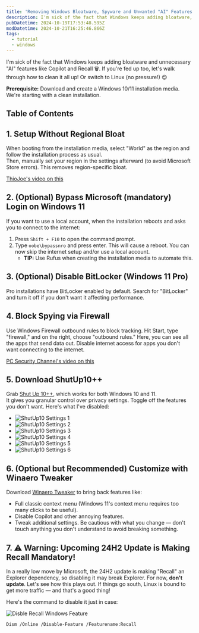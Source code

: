 ```yaml
---
title: 'Removing Windows Bloatware, Spyware and Unwanted "AI" Features'
description: I'm sick of the fact that Windows keeps adding bloatware, spyware and "AI" features like Copilot and Recall 🗑️.
pubDatetime: 2024-10-19T17:53:48.595Z
modDatetime: 2024-10-21T16:25:46.866Z
tags:
  - tutorial
  - windows
---
```


I'm sick of the fact that Windows keeps adding bloatware and unnecessary "AI" features like Copilot and Recall 🗑️. If you're fed up too, let's walk through how to clean it all up! Or switch to Linux (no pressure!) 😉

**Prerequisite:** Download and create a Windows 10/11 installation media. We're starting with a clean installation.

## Table of Contents

## 1. Setup Without Regional Bloat

When booting from the installation media, select "World" as the region and follow the installation process as usual.  
Then, manually set your region in the settings afterward (to avoid Microsoft Store errors). This removes region-specific bloat.

[ThioJoe's video on this](https://youtu.be/mZm6mY3I7J4?si=3B8fNCscnO5qbFwy)

## 2. (Optional) Bypass Microsoft (mandatory) Login on Windows 11

If you want to use a local account, when the installation reboots and asks you to connect to the internet:

1. Press `Shift + F10` to open the command prompt.
2. Type `oobe\bypassnro` and press enter. This will cause a reboot. You can now skip the internet setup and/or use a local account.
   - **TIP:** Use Rufus when creating the installation media to automate this.

## 3. (Optional) Disable BitLocker (Windows 11 Pro)

Pro installations have BitLocker enabled by default. Search for "BitLocker" and turn it off if you don't want it affecting performance.

## 4. Block Spying via Firewall

Use Windows Firewall outbound rules to block tracking. Hit Start, type "firewall," and on the right, choose "outbound rules." Here, you can see all the apps that send data out. Disable internet access for apps you don't want connecting to the internet.

[PC Security Channel's video on this](https://youtu.be/IZ_yccX8eys?si=iSh-C7C2jU9dAD7c)

## 5. Download ShutUp10++

Grab [Shut Up 10++](https://www.oo-software.com/en/shutup10), which works for both Windows 10 and 11.  
It gives you granular control over privacy settings. Toggle off the features you don't want. Here's what I've disabled:

- ![ShutUp10 Settings 1](@assets/images/remove-copilot-and-bloatware-from-windows/shutup10-1.jpg)
- ![ShutUp10 Settings 2](@assets/images/remove-copilot-and-bloatware-from-windows/shutup10-2.jpg)
- ![ShutUp10 Settings 3](@assets/images/remove-copilot-and-bloatware-from-windows/shutup10-3.jpg)
- ![ShutUp10 Settings 4](@assets/images/remove-copilot-and-bloatware-from-windows/shutup10-4.jpg)
- ![ShutUp10 Settings 5](@assets/images/remove-copilot-and-bloatware-from-windows/shutup10-5.jpg)
- ![ShutUp10 Settings 6](@assets/images/remove-copilot-and-bloatware-from-windows/shutup10-6.jpg)

## 6. (Optional but Recommended) Customize with Winaero Tweaker

Download [Winaero Tweaker](https://winaerotweaker.com/) to bring back features like:

- Full classic context menu (Windows 11's context menu requires too many clicks to be useful).
- Disable Copilot and other annoying features.
- Tweak additional settings. Be cautious with what you change — don't touch anything you don't understand to avoid breaking something.

## 7. ⚠️ Warning: Upcoming 24H2 Update is Making Recall Mandatory!

In a really low move by Microsoft, the 24H2 update is making "Recall" an Explorer dependency, so disabling it may break Explorer. For now, **don't update**. Let's see how this plays out. If things go south, Linux is bound to get more traffic — and that's a good thing!

Here's the command to disable it just in case:

![Disble Recall Windows Feature](@assets/images/remove-copilot-and-bloatware-from-windows/disable-recall.png)

```
Dism /Online /Disable-Feature /Featurename:Recall
```
